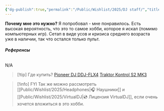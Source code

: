 ```yaml
---
{"dg-publish":true,"permalink":"/Public/Wishlist/2025/DJ staff/","title":"🎧 Диджей пульт","tags":["деньгами","хобби","гаджеты"]}
---
```



**Почему мне это нужно?**
Я попробовал - мне понравилось. Есть высокая вероятность, что это то самое хобби, которое я искал (помимо компьютерных игр). Сетап в виде усов и кризиса среднего возраста уже в наличии, так что остался только пульт.

###### **Референсы**
N/A

> [!tip] Где купить?
> [Pioneer DJ DDJ-FLX4](https://hi-fi.by/dj-controllers/dj-kontroller-pioneer-dj-ddj-flx4/)
> [Traktor Kontrol S2 MK3](https://musicmarket.by/product/dj-kontroller-native-instruments-traktor-kontrol-s2-mk3)

> [!info] FYI
> Так же можно рассмотреть [[Public/Wishlist/2025/Headphones\|🎧 Наушники]] и [[Public/Wishlist/2025/VirtualDJ\|💿 Лицензия VirtualDJ]], если очень хочется вложиться в это хобби.